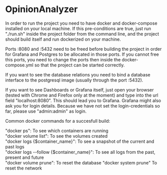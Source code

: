 # OpinionAnalyzer

In order to run the project you need to have docker and docker-compose installed on your local machine. If this pre-conditions are true, just run "./run.sh" inside the project folder from the command line, and the project should build itself and run dockerized on your machine.

Ports :8080 and :5432 need to be freed before building the project in order for Grafana and Postgres to be allocated in those ports. If you cannot free this ports, you need to change the ports then inside the docker-compose.yml so that the project can be started correctly. 

If you want to see the database relations you need to bind a database interface to the postgresql image (usually through the port :5432). 

If you want to see Dashboards or Grafana itself, just open your browser (tested with Chrome and Firefox only at the moment) and type into the url field "localhost:8080". This should lead you to Grafana. Grafana might also ask you for login details. Because we have not set the login-credentials so far, please use "admin:admin" as login. 

Common docker commands for a succesfull build:

"docker ps": To see which containers are running <br>
"docker volume list": To see the volumes created <br>
"docker logs {$container_name}": To see a snapshot of the current and past logs <br>
"docker logs --follow {$container_name}": To see all logs from the past, present and future <br>
"docker volume prune": To reset the database
"docker system prune" To reset the network
 

